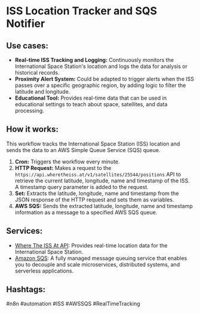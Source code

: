 # ISS Location Tracker and SQS Notifier

## Use cases:

- **Real-time ISS Tracking and Logging:** Continuously monitors the International Space Station's location and logs the data for analysis or historical records.
- **Proximity Alert System:**  Could be adapted to trigger alerts when the ISS passes over a specific geographic region, by adding logic to filter the latitude and longitude.
- **Educational Tool:** Provides real-time data that can be used in educational settings to teach about space, satellites, and data processing.

## How it works:

This workflow tracks the International Space Station (ISS) location and sends the data to an AWS Simple Queue Service (SQS) queue.

1.  **Cron:** Triggers the workflow every minute.
2.  **HTTP Request:** Makes a request to the `https://api.wheretheiss.at/v1/satellites/25544/positions` API to retrieve the current latitude, longitude, name and timestamp of the ISS. A timestamp query parameter is added to the request.
3.  **Set:** Extracts the latitude, longitude, name and timestamp from the JSON response of the HTTP request and sets them as variables.
4.  **AWS SQS:** Sends the extracted latitude, longitude, name and timestamp information as a message to a specified AWS SQS queue.

## Services:

-   [Where The ISS At API](https://wheretheiss.at/): Provides real-time location data for the International Space Station.
-   [Amazon SQS](https://aws.amazon.com/sqs/): A fully managed message queuing service that enables you to decouple and scale microservices, distributed systems, and serverless applications.

## Hashtags:

#n8n #automation #ISS #AWSSQS #RealTimeTracking
